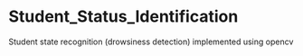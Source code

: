 # Student_Status_Identification
Student state recognition (drowsiness detection) implemented using opencv

